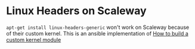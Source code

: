 # Linux Headers on Scaleway

`apt-get install linux-headers-generic` won't work on Scaleway because of their custom kernel. This is an ansible 
implementation of 
[How to build a custom kernel module](https://github.com/scaleway/kernel-tools#how-to-build-a-custom-kernel-module)

